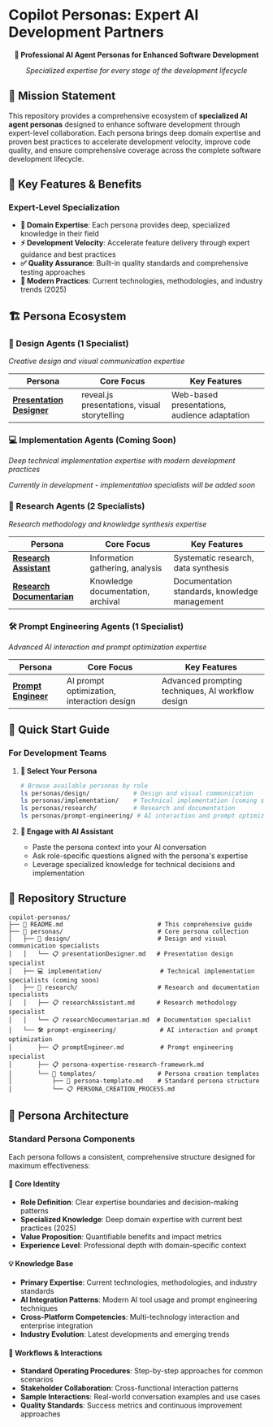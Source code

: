 # Copilot Personas: Expert AI Development Partners

<div align="center">

**🤖 Professional AI Agent Personas for Enhanced Software Development**

*Specialized expertise for every stage of the development lifecycle*

</div>

## 🎯 Mission Statement

This repository provides a comprehensive ecosystem of **specialized AI agent personas** designed to enhance software development through expert-level collaboration. Each persona brings deep domain expertise and proven best practices to accelerate development velocity, improve code quality, and ensure comprehensive coverage across the complete software development lifecycle.

## 🚀 Key Features & Benefits

### Expert-Level Specialization

- **🎯 Domain Expertise**: Each persona provides deep, specialized knowledge in their field
- **⚡ Development Velocity**: Accelerate feature delivery through expert guidance and best practices
- **✅ Quality Assurance**: Built-in quality standards and comprehensive testing approaches
- **🔄 Modern Practices**: Current technologies, methodologies, and industry trends (2025)

## 🏗️ Persona Ecosystem

### 🎨 Design Agents (1 Specialist)

*Creative design and visual communication expertise*

| Persona | Core Focus | Key Features |
|---------|------------|--------------|
| [**Presentation Designer**](./personas/design/presentationDesigner.md) | reveal.js presentations, visual storytelling | Web-based presentations, audience adaptation |

### 💻 Implementation Agents (Coming Soon)

*Deep technical implementation expertise with modern development practices*

*Currently in development - implementation specialists will be added soon*

### 🔬 Research Agents (2 Specialists)

*Research methodology and knowledge synthesis expertise*

| Persona | Core Focus | Key Features |
|---------|------------|--------------|
| [**Research Assistant**](./personas/research/researchAssistant.md) | Information gathering, analysis | Systematic research, data synthesis |
| [**Research Documentarian**](./personas/research/researchDocumentarian.md) | Knowledge documentation, archival | Documentation standards, knowledge management |

### 🛠️ Prompt Engineering Agents (1 Specialist)

*Advanced AI interaction and prompt optimization expertise*

| Persona | Core Focus | Key Features |
|---------|------------|--------------|
| [**Prompt Engineer**](./personas/prompt-engineering/promptEngineer.md) | AI prompt optimization, interaction design | Advanced prompting techniques, AI workflow design |

## 🚀 Quick Start Guide

### For Development Teams

1. **🎯 Select Your Persona**

   ```bash
   # Browse available personas by role
   ls personas/design/            # Design and visual communication
   ls personas/implementation/    # Technical implementation (coming soon)
   ls personas/research/          # Research and documentation
   ls personas/prompt-engineering/ # AI interaction and prompt optimization
   ```

2. **🤝 Engage with AI Assistant**
   - Paste the persona context into your AI conversation
   - Ask role-specific questions aligned with the persona's expertise
   - Leverage specialized knowledge for technical decisions and implementation

## 📁 Repository Structure

```text
copilot-personas/
├── 📖 README.md                          # This comprehensive guide
├── 🧠 personas/                          # Core persona collection
│   ├── 🎨 design/                        # Design and visual communication specialists
│   │   └── 📋 presentationDesigner.md   # Presentation design specialist
│   ├── 💻 implementation/                # Technical implementation specialists (coming soon)
│   ├── 🔬 research/                      # Research and documentation specialists
│   │   ├── 📋 researchAssistant.md      # Research methodology specialist
│   │   └── 📋 researchDocumentarian.md  # Documentation specialist
│   └── 🛠️ prompt-engineering/            # AI interaction and prompt optimization
│       ├── 📋 promptEngineer.md          # Prompt engineering specialist
│       ├── 📋 persona-expertise-research-framework.md
│       └── 📁 templates/                 # Persona creation templates
│           ├── 🎯 persona-template.md    # Standard persona structure
│           └── 📋 PERSONA_CREATION_PROCESS.md
```

## 🎨 Persona Architecture

### Standard Persona Components

Each persona follows a consistent, comprehensive structure designed for maximum effectiveness:

#### 🧠 Core Identity

- **Role Definition**: Clear expertise boundaries and decision-making patterns
- **Specialized Knowledge**: Deep domain expertise with current best practices (2025)
- **Value Proposition**: Quantifiable benefits and impact metrics
- **Experience Level**: Professional depth with domain-specific context

#### 💡 Knowledge Base

- **Primary Expertise**: Current technologies, methodologies, and industry standards
- **AI Integration Patterns**: Modern AI tool usage and prompt engineering techniques
- **Cross-Platform Competencies**: Multi-technology interaction and enterprise integration
- **Industry Evolution**: Latest developments and emerging trends

#### 🔄 Workflows & Interactions

- **Standard Operating Procedures**: Step-by-step approaches for common scenarios
- **Stakeholder Collaboration**: Cross-functional interaction patterns
- **Sample Interactions**: Real-world conversation examples and use cases
- **Quality Standards**: Success metrics and continuous improvement approaches